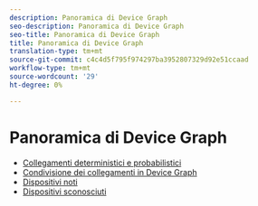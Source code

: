 ```yaml
---
description: Panoramica di Device Graph
seo-description: Panoramica di Device Graph
seo-title: Panoramica di Device Graph
title: Panoramica di Device Graph
translation-type: tm+mt
source-git-commit: c4c4d5f795f974297ba3952807329d92e51ccaad
workflow-type: tm+mt
source-wordcount: '29'
ht-degree: 0%

---
```



# Panoramica di Device Graph

* [Collegamenti deterministici e probabilistici](links.md)
* [Condivisione dei collegamenti in Device Graph](link-sharing.md)
* [Dispositivi noti](known-device.md)
* [Dispositivi sconosciuti](unknown-device.md)
